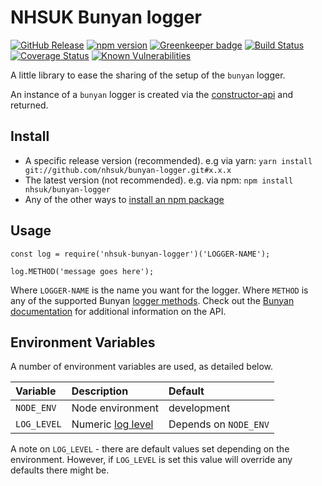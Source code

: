 # NHSUK Bunyan logger

[![GitHub Release](https://img.shields.io/github/release/nhsuk/bunyan-logger.svg)](https://github.com/nhsuk/bunyan-logger/releases/latest/)
[![npm version](https://badge.fury.io/js/nhsuk-bunyan-logger.svg)](https://badge.fury.io/js/nhsuk-bunyan-logger)
[![Greenkeeper badge](https://badges.greenkeeper.io/nhsuk/bunyan-logger.svg)](https://greenkeeper.io/)
[![Build Status](https://github.com/nhsuk/bunyan-logger/workflows/CI/badge.svg)](https://github.com/nhsuk/bunyan-logger/actions)
[![Coverage Status](https://coveralls.io/repos/github/nhsuk/bunyan-logger/badge.svg)](https://coveralls.io/github/nhsuk/bunyan-logger)
[![Known Vulnerabilities](https://snyk.io/test/github/nhsuk/bunyan-logger/badge.svg?targetFile=package.json)](https://snyk.io/test/github/nhsuk/bunyan-logger?targetFile=package.json)

A little library to ease the sharing of the setup of the `bunyan` logger.

An instance of a `bunyan` logger is created via the
[constructor-api](https://github.com/trentm/node-bunyan#constructor-api) and
returned.

## Install

* A specific release version (recommended). e.g via yarn:
  `yarn install git://github.com/nhsuk/bunyan-logger.git#x.x.x`
* The latest version (not recommended). e.g. via npm:
  `npm install nhsuk/bunyan-logger`
* Any of the other ways to
  [install an npm package](https://docs.npmjs.com/cli/install)

## Usage

```
const log = require('nhsuk-bunyan-logger')('LOGGER-NAME');

log.METHOD('message goes here');
```

Where `LOGGER-NAME` is the name you want for the logger.
Where `METHOD` is any of the supported Bunyan
[logger methods](https://github.com/trentm/node-bunyan#log-method-api). Check
out the [Bunyan documentation](https://www.npmjs.com/package/bunyan) for
additional information on the API.

## Environment Variables

A number of environment variables are used, as detailed below.

| Variable    | Description                                                       | Default               |
|:------------|:------------------------------------------------------------------|:----------------------|
| `NODE_ENV`  | Node environment                                                  | development           |
| `LOG_LEVEL` | Numeric [log level](https://github.com/trentm/node-bunyan#levels) | Depends on `NODE_ENV` |

A note on `LOG_LEVEL` - there are default values set depending on the
environment. However, if `LOG_LEVEL` is set this value will override any
defaults there might be.
